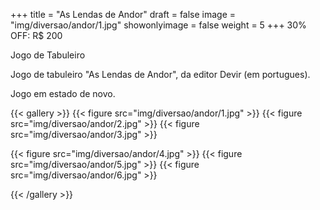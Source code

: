 +++
title = "As Lendas de Andor"
draft = false
image = "img/diversao/andor/1.jpg"
showonlyimage = false
weight = 5
+++
<span class="orange">30% OFF</span>: <span class="price">R$ 200</span>

Jogo de Tabuleiro

<!--more-->

Jogo de tabuleiro "As Lendas de Andor", da editor Devir (em portugues).

Jogo em estado de novo.

{{< gallery >}}
{{< figure src="img/diversao/andor/1.jpg" >}}
{{< figure src="img/diversao/andor/2.jpg" >}}
{{< figure src="img/diversao/andor/3.jpg" >}}

{{< figure src="img/diversao/andor/4.jpg" >}}
{{< figure src="img/diversao/andor/5.jpg" >}}
{{< figure src="img/diversao/andor/6.jpg" >}}

{{< /gallery >}}